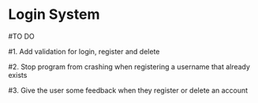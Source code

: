# Login System

#TO DO

#1. Add validation for login, register and delete

#2. Stop program from crashing when registering a username that already exists

#3. Give the user some feedback when they register or delete an account
